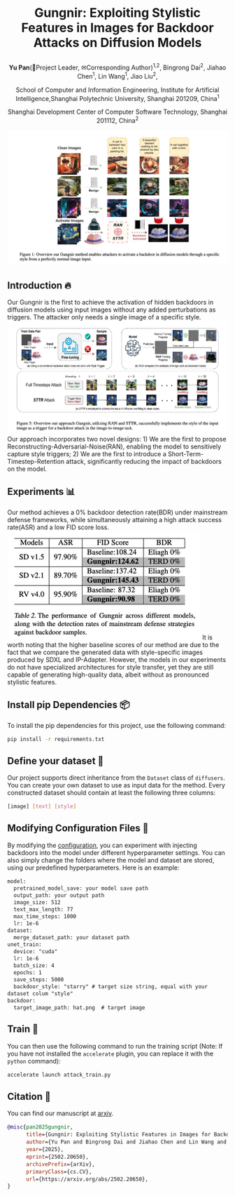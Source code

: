 # <p align="center"><strong>Gungnir: Exploiting Stylistic Features in Images for Backdoor Attacks on Diffusion Models </strong></p>
<p align="center"><strong>Yu Pan</strong>(🙋‍Project Leader, ✉Corresponding Author)<sup>1,2</sup>, Bingrong Dai<sup>2</sup>, Jiahao Chen<sup>1</sup>, Lin Wang<sup>1</sup>, Jiao Liu<sup>2</sup>,</p>
<p align="center">School of Computer and Information Engineering, Institute for Artificial Intelligence,Shanghai Polytechnic University, Shanghai 201209, China<sup>1</sup></p>
<p align="center">Shanghai Development Center of Computer Software Technology, Shanghai 201112, China<sup>2</sup></p>

![Gungnir Method](Intro.jpg)
## Introduction 🔥
Our Gungnir is the first to achieve the activation of hidden backdoors in diffusion models using input images without any added perturbations as triggers. The attacker only needs a single image of a specific style.
![Attack Method](Method.jpg)
Our approach incorporates two novel designs: 1) We are the first to propose Reconstructing-Adversarial-Noise(RAN), enabling the model to sensitively capture style triggers; 2) We are the first to introduce a Short-Term-Timestep-Retention attack, significantly reducing the impact of backdoors on the model.

## Experiments 📊
Our method achieves a 0% backdoor detection rate(BDR) under mainstream defense frameworks, while simultaneously attaining a high attack success rate(ASR) and a low FID score loss.
![Attack Method](Exper.jpg)
It is worth noting that the higher baseline scores of our method are due to the fact that we compare the generated data with style-specific images produced by SDXL and IP-Adapter. However, the models in our experiments do not have specialized architectures for style transfer, yet they are still capable of generating high-quality data, albeit without as pronounced stylistic features.

## Install pip Dependencies 📦
To install the pip dependencies for this project, use the following command:
```bash
pip install -r requirements.txt
```

## Define your dataset 🔢
Our project supports direct inheritance from the `Dataset` class of `diffusers`. You can create your own dataset to use as input data for the method. Every constructed dataset should contain at least the following three columns:
```bash
[image] [text] [style]
```

## Modifying Configuration Files 🔧
By modifying the [configuration](https://github.com/paoche11/Gungnir/blob/master/config.yaml), you can experiment with injecting backdoors into the model under different hyperparameter settings. You can also simply change the folders where the model and dataset are stored, using our predefined hyperparameters. Here is an example:
```
model:
  pretrained_model_save: your model save path
  output_path: your output path
  image_size: 512
  text_max_length: 77
  max_time_steps: 1000
  lr: 1e-6
dataset:
  merge_dataset_path: your dataset path
unet_train:
  device: "cuda"
  lr: 1e-6
  batch_size: 4
  epochs: 1
  save_steps: 5000
  backdoor_style: "starry" # target size string, equal with your dataset colum "style"
backdoor:
  target_image_path: hat.png  # target image
```
## Train 🏃‍
You can then use the following command to run the training script (Note: If you have not installed the `accelerate` plugin, you can replace it with the `python` command):
```bash
accelerate launch attack_train.py
```
## Citation 📕
You can find our manuscript at [arxiv](https://arxiv.org/abs/2502.20650).
```Bibtex
@misc{pan2025gungnir,
      title={Gungnir: Exploiting Stylistic Features in Images for Backdoor Attacks on Diffusion Models}, 
      author={Yu Pan and Bingrong Dai and Jiahao Chen and Lin Wang and Yi Du and Jiao Liu},
      year={2025},
      eprint={2502.20650},
      archivePrefix={arXiv},
      primaryClass={cs.CV},
      url={https://arxiv.org/abs/2502.20650}, 
}
```

